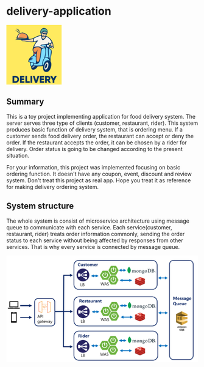 # delivery-application

![delivery_icon.PNG](document%2Fimage%2Fdelivery_icon.PNG)

## Summary
This is a toy project implementing application for food delivery system.
The server serves three type of clients (customer, restaurant, rider).
This system produces basic function of delivery system, that is ordering menu. 
If a customer sends food delivery order, the restaurant can accept or deny the order.
If the restaurant accepts the order, it can be chosen by a rider for delivery.
Order status is going to be changed according to the present situation.

For your information, this project was implemented focusing on basic ordering function.
It doesn't have any coupon, event, discount and review system. 
Don't treat this project as real app. 
Hope you treat it as reference for making delivery ordering system. 


## System structure

The whole system is consist of microservice architecture using message queue to communicate with each service.
Each service(customer, restaurant, rider) treats order information commonly, 
sending the order status to each service without being affected by responses from other services. 
That is why every service is connected by message queue.

![img_1.png](document/image/system_architecture.png)

